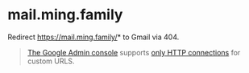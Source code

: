 # mail.ming.family

Redirect https://mail.ming.family/* to Gmail via 404.

> [The Google Admin console](https://admin.google.com/iwill.im/AdminHome) supports [only HTTP connections](https://support.google.com/a/answer/53340?hl=en) for custom URLS.
